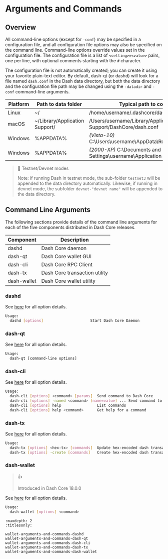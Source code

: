 # Arguments and Commands

## Overview

All command-line options (except for `-conf`) may be specified in a configuration file, and all configuration file options may also be specified on the command line. Command-line options override values set in the configuration file. The configuration file is a list of `<setting>=<value>` pairs, one per line, with optional comments starting with the `#` character.

The configuration file is not automatically created; you can create it using your favorite plain-text editor. By default, dash-qt (or dashd) will look for a file named `dash.conf` in the Dash data directory, but both the data directory and the configuration file path may be changed using the `-datadir` and `-conf` command-line arguments.

| Platform | Path to data folder | Typical path to configuration file |
| - | - | - |
| Linux | ~/ | /home/username/.dashcore/dash.conf |
| macOS | ~/Library/Application Support/ | /Users/username/Library/Application Support/DashCore/dash.conf |
| Windows | %APPDATA% | _(Vista-10)_ C:\\Users\\username\\AppData\\Roaming\\DashCore\\dash.conf |
| Windows | %APPDATA% | _(2000-XP)_ C:\\Documents and Settings\\username\\Application Data\\DashCore\\dash.conf |

> 📘 Testnet/Devnet modes
>
> Note: if running Dash in testnet mode, the sub-folder `testnet3` will be appended to the data directory automatically. Likewise, if running in devnet mode, the subfolder `devnet-"devnet name"` will be appended to the data directory.

## Command Line Arguments

The following sections provide details of the command line arguments for each of the five components distributed in Dash Core releases.

| Component | Description |
| - | - |
| dashd | Dash Core daemon |
| dash-qt | Dash Core wallet GUI |
| dash-cli | Dash Core RPC Client |
| dash-tx | Dash Core transaction utility |
| dash-wallet | Dash Core wallet utility |

### dashd

See [here](../dashcore/wallet-arguments-and-commands-dashd.md) for all option details.

```bash 
Usage:
  dashd [options]                     Start Dash Core Daemon
```

### dash-qt

See [here](../dashcore/wallet-arguments-and-commands-dash-qt.md) for all option details.

```bash
Usage:
  dash-qt [command-line options]                     
```

### dash-cli

See [here](../dashcore/wallet-arguments-and-commands-dash-cli.md) for all option details.

```bash
Usage:
  dash-cli [options] <command> [params]  Send command to Dash Core
  dash-cli [options] -named <command> [name=value] ... Send command to Dash Core (with named arguments)
  dash-cli [options] help                List commands
  dash-cli [options] help <command>      Get help for a command
```

### dash-tx

See [here](../dashcore/wallet-arguments-and-commands-dash-tx.md) for all option details.

```bash
Usage:
  dash-tx [options] <hex-tx> [commands]  Update hex-encoded dash transaction
  dash-tx [options] -create [commands]   Create hex-encoded dash transaction
```

### dash-wallet

> 👍
>
> Introduced in Dash Core 18.0.0

See [here](../dashcore/wallet-arguments-and-commands-dash-wallet.md) for all option details.

```bash
Usage:
  dash-wallet [options] <command>
```

```{toctree}
:maxdepth: 2
:titlesonly: 

wallet-arguments-and-commands-dashd
wallet-arguments-and-commands-dash-qt
wallet-arguments-and-commands-dash-cli
wallet-arguments-and-commands-dash-tx
wallet-arguments-and-commands-dash-wallet
```
